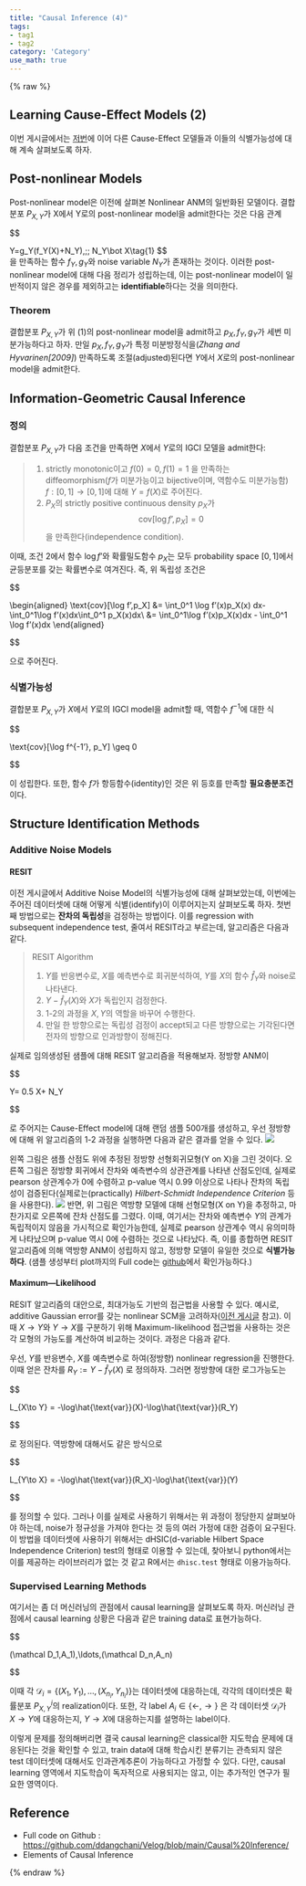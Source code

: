```yaml
---
title: "Causal Inference (4)"
tags:
- tag1
- tag2
category: 'Category'
use_math: true
---
```

{% raw %}
## Learning Cause-Effect Models (2)

이번 게시글에서는 [저번](https://ddangchani.github.io/CausalInference3)에 이어 다른 Cause-Effect 모델들과 이들의 식별가능성에 대해 계속 살펴보도록 하자.

## Post-nonlinear Models
Post-nonlinear model은 이전에 살펴본 Nonlinear ANM의 일반화된 모델이다. 결합분포 $P_{X,Y}$가 X에서 Y로의 post-nonlinear model을 admit한다는 것은 다음 관계

$$

Y=g_Y(f_Y(X)+N_Y),\;\; N_Y\bot X\tag{1}
$$     
을 만족하는 함수 $f_Y,g_Y$와 noise variable $N_Y$가 존재하는 것이다. 이러한 post-nonlinear model에 대해 다음 정리가 성립하는데, 이는 post-nonlinear model이 일반적이지 않은 경우를 제외하고는 **identifiable**하다는 것을 의미한다.

### Theorem
결합분포 $P_{X,Y}$가 위 (1)의 post-nonlinear model을 admit하고 $p_X,f_Y,g_Y$가 세번 미분가능하다고 하자. 만일 $p_X,f_Y,g_Y$가 특정 미분방정식을(*Zhang and Hyvarinen[2009]*) 만족하도록 조절(adjusted)된다면 $Y$에서 $X$로의 post-nonlinear model을 admit한다.


## Information-Geometric Causal Inference

### 정의
결합분포 $P_{X,Y}$가 다음 조건을 만족하면 $X$에서 $Y$로의 IGCI 모델을 admit한다:
> 1. strictly monotonic이고 $f(0)=0, f(1)=1$ 을 만족하는 diffeomorphism($f$가 미분가능이고 bijective이며, 역함수도 미분가능함) $f:[0,1]\to[0,1]$에 대해 $Y=f(X)$로 주어진다.
> 2. $P_X$의 strictly positive continuous density $p_X$가 
> $$
\text{cov}[\log f’,p_X] =0
> $$
> 을 만족한다(independence condition).

이때, 조건 2에서 함수 $\log f’$와 확률밀도함수 $p_X$는 모두 probability space $[0,1]$에서 균등분포를 갖는 확률변수로 여겨진다. 즉, 위 독립성 조건은

$$

\begin{aligned}
\text{cov}[\log f’,p_X] &= \int_0^1 \log f’(x)p_X(x) dx-\int_0^1\log f’(x)dx\int_0^1 p_X(x)dx\\
&= \int_0^1\log f’(x)p_X(x)dx - \int_0^1 \log f’(x)dx
\end{aligned}

$$

으로 주어진다.

### 식별가능성
결합분포 $P_{X,Y}$가 $X$에서 $Y$로의 IGCI model을 admit할 때, 역함수 $f^{-1}$에 대한 식

$$

\text{cov}[\log f^{-1’}, p_Y] \geq 0

$$

이 성립한다. 또한, 함수 $f$가 항등함수(identity)인 것은 위 등호를 만족할 **필요충분조건**이다.

## Structure Identification Methods
### Additive Noise Models
#### RESIT
이전 게시글에서 Additive Noise Model의 식별가능성에 대해 살펴보았는데, 이번에는 주어진 데이터셋에 대해 어떻게 식별(identify)이 이루어지는지 살펴보도록 하자. 첫번째 방법으로는 **잔차의 독립성**을 검정하는 방법이다. 이를 regression with subsequent independence test, 줄여서 RESIT라고 부르는데, 알고리즘은 다음과 같다.
> RESIT Algorithm
> 1. $Y$를 반응변수로, $X$를 예측변수로 회귀분석하여, $Y$를 $X$의 함수 $\hat f_Y$와 noise로 나타낸다.
> 2. $Y-\hat f_Y(X)$와 $X$가 독립인지 검정한다.
> 3. 1-2의 과정을 $X,Y$의 역할을 바꾸어 수행한다.
> 4. 만일 한 방향으로는 독립성 검정이 accept되고 다른 방향으로는 기각된다면 전자의 방향으로 인과방향이 정해진다.

실제로 임의생성된 샘플에 대해 RESIT 알고리즘을 적용해보자. 정방향 ANM이

$$

Y= 0.5 X+ N_Y

$$

로 주어지는 Cause-Effect model에 대해 랜덤 샘플 500개를 생성하고, 우선 정방향에 대해 위 알고리즘의 1-2 과정을 실행하면 다음과 같은 결과를 얻을 수 있다.
![](/assets/img/16555539959017.jpg)

왼쪽 그림은 샘플 산점도 위에 추정된 정방향 선형회귀모형(Y on X)을 그린 것이다. 오른쪽 그림은 정방향 회귀에서 잔차와 예측변수의 상관관계를 나타낸 산점도인데, 실제로 pearson 상관계수가 0에 수렴하고 p-value 역시 0.99 이상으로 나타나 잔차의 독립성이 검증된다(실제로는(practically) *Hilbert-Schmidt Independence Criterion* 등을 사용한다).
![](/assets/img/16555540745593.jpg)
반면, 위 그림은 역방향 모델에 대해 선형모형(X on Y)을 추정하고, 마찬가지로 오른쪽에 잔차 산점도를 그렸다. 이때, 여기서는 잔차와 예측변수 $Y$의 관계가 독립적이지 않음을 가시적으로 확인가능한데, 실제로 pearson 상관계수 역시 유의미하게 나타났으며 p-value 역시 0에 수렴하는 것으로 나타났다. 즉, 이를 종합하면 RESIT 알고리즘에 의해 역방향 ANM이 성립하지 않고, 정방향 모델이 유일한 것으로 **식별가능하다**. (샘플 생성부터 plot까지의 Full code는 [github](https://github.com/ddangchani/Velog/blob/main/Causal%20Inference/RESIT.ipynb)에서 확인가능하다.)

#### Maximum—Likelihood
RESIT 알고리즘의 대안으로, 최대가능도 기반의 접근법을 사용할 수 있다. 예시로, additive Gaussian error를 갖는 nonlinear SCM을 고려하자([이전 게시글](https://ddangchani.github.io/CausalInference3) 참고). 이때 $X\to Y$와 $Y\to X$를 구분하기 위해 Maximum-likelihood 접근법을 사용하는 것은 각 모형의 가능도를 계산하여 비교하는 것이다. 과정은 다음과 같다.

우선, $Y$를 반응변수, $X$를 예측변수로 하여(정방향) nonlinear regression을 진행한다. 이때 얻은 잔차를 $R_Y := Y-\hat f_Y(X)$ 로 정의하자. 그러면 정방향에 대한 로그가능도는

$$

L_{X\to Y} = -\log\hat{\text{var}}(X)-\log\hat{\text{var}}(R_Y)

$$

로 정의된다. 역방향에 대해서도 같은 방식으로

$$

L_{Y\to X} = -\log\hat{\text{var}}(R_X)-\log\hat{\text{var}}(Y)

$$

를 정의할 수 있다. 그러나 이를 실제로 사용하기 위해서는 위 과정이 정당한지 살펴보아야 하는데, noise가 정규성을 가져야 한다는 것 등의 여러 가정에 대한 검증이 요구된다. 이 방법을 데이터셋에 사용하기 위해서는 dHSIC(d-variable Hilbert Space Independence Criterion) test의 형태로 이용할 수 있는데, 찾아보니 python에서는 이를 제공하는 라이브러리가 없는 것 같고 R에서는 `dhisc.test` 형태로 이용가능하다.

### Supervised Learning Methods
여기서는 좀 더 머신러닝의 관점에서 causal learning을 살펴보도록 하자. 머신러닝 관점에서 causal learning 상황은 다음과 같은 training data로 표현가능하다.

$$

(\mathcal D_1,A_1),\ldots,(\mathcal D_n,A_n)

$$

이때 각 $\mathcal D_i=\{(X_1,Y_1),\ldots,(X_{n_i},Y_{n_i})\}$는 데이터셋에 대응하는데, 각각의 데이터셋은 확률분포 $P_{X,Y}^i$의 realization이다. 또한, 각 label $A_i\in\{\leftarrow,\rightarrow\}$ 은 각 데이터셋 $\mathcal D_i$가 $X\to Y$에 대응하는지, $Y\to X$에 대응하는지를 설명하는 label이다.

이렇게 문제를 정의해버리면 결국 causal learning은 classical한 지도학습 문제에 대응된다는 것을 확인할 수 있고, train data에 대해 학습시킨 분류기는 관측되지 않은 test 데이터셋에 대해서도 인과관계추론이 가능하다고 가정할 수 있다. 다만, causal learning 영역에서 지도학습이 독자적으로 사용되지는 않고, 이는 추가적인 연구가 필요한 영역이다.


## Reference
* Full code on Github : https://github.com/ddangchani/Velog/blob/main/Causal%20Inference/
* Elements of Causal Inference





{% endraw %}